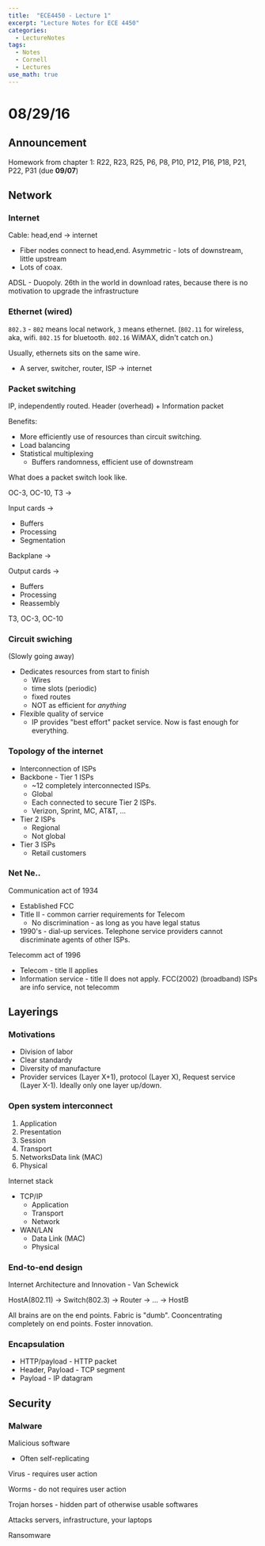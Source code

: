 ```yaml
---
title:  "ECE4450 - Lecture 1"
excerpt: "Lecture Notes for ECE 4450"
categories:
  - LectureNotes
tags:
  - Notes
  - Cornell
  - Lectures
use_math: true
---
```


# 08/29/16

## Announcement

Homework from chapter 1: R22, R23, R25, P6, P8, P10, P12, P16, P18, P21, P22, P31 (due __09/07__)

## Network

### Internet

Cable: head,end -> internet

* Fiber nodes connect to head,end. Asymmetric - lots of downstream, little upstream
* Lots of coax.

ADSL - Duopoly. 26th in the world in download rates, because there is no motivation to upgrade the infrastructure

### Ethernet (wired)

`802.3` - `802` means local network, `3` means ethernet. (`802.11` for wireless, aka, wifi. `802.15` for bluetooth. `802.16` WiMAX, didn't catch on.)

Usually, ethernets sits on the same wire.

* A server, switcher, router, ISP -> internet

### Packet switching

IP, independently routed. Header (overhead) + Information packet

Benefits:

* More efficiently use of resources than circuit switching.
* Load balancing
* Statistical multiplexing
    * Buffers randomness, efficient use of downstream

What does a packet switch look like.

OC-3, OC-10, T3 ->

Input cards ->
* Buffers
* Processing
* Segmentation

Backplane ->

Output cards ->

* Buffers
* Processing
* Reassembly

T3, OC-3, OC-10

### Circuit swiching

(Slowly going away)

* Dedicates resources from start to finish
    * Wires
    * time slots (periodic)
    * fixed routes
    * NOT as efficient for _anything_
* Flexible quality of service
    * IP provides "best effort" packet service. Now is fast enough for everything.

### Topology of the internet

* Interconnection of ISPs
* Backbone - Tier 1 ISPs
    * ~12 completely interconnected ISPs.
    * Global
    * Each connected to secure Tier 2 ISPs.
    * Verizon, Sprint, MC, AT&T, ...
* Tier 2 ISPs
    * Regional
    * Not global
* Tier 3 ISPs
    * Retail customers

### Net Ne..

Communication act of 1934

* Established FCC
* Title II - common carrier requirements for Telecom
    * No discrimination - as long as you have legal status
* 1990's - dial-up services. Telephone service providers cannot discriminate agents of other ISPs.

Telecomm act of 1996

* Telecom - title II applies
* Information service - title II does not apply. FCC(2002) (broadband) ISPs are info service, not telecomm

## Layerings

### Motivations

* Division of labor
* Clear standardy
* Diversity of manufacture
* Provider services (Layer X+1), protocol (Layer X), Request service (Layer X-1). Ideally only one layer up/down.

### Open system interconnect

1. Application
2. Presentation
3. Session
4. Transport
5. NetworksData link (MAC)
6. Physical

Internet stack

* TCP/IP
    * Application
    * Transport
    * Network
* WAN/LAN
    * Data Link (MAC)
    * Physical

### End-to-end design

Internet Architecture and Innovation - Van Schewick

HostA(802.11) -> Switch(802.3) -> Router -> ... -> HostB

All brains are on the end points. Fabric is "dumb". Cooncentrating completely on end points. Foster innovation.

### Encapsulation

* HTTP/payload - HTTP packet
* Header, Payload - TCP segment
* Payload - IP datagram

## Security

### Malware

Malicious software

* Often self-replicating

Virus - requires user action

Worms - do not requires user action

Trojan horses - hidden part of otherwise usable softwares

Attacks servers, infrastructure, your laptops

Ransomware
